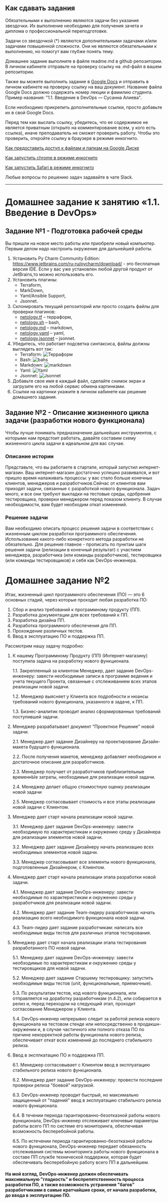 ## Как сдавать задания

Обязательными к выполнению являются задачи без указания звездочки. Их выполнение необходимо для получения зачета и диплома о профессиональной переподготовке.

Задачи со звездочкой (*) являются дополнительными задачами и/или задачами повышенной сложности. Они не являются обязательными к выполнению, но помогут вам глубже понять тему.

Домашнее задание выполните в файле readme.md в github репозитории. В личном кабинете отправьте на проверку ссылку на .md-файл в вашем репозитории.

Также вы можете выполнить задание в [Google Docs](https://docs.google.com/document/u/0/?tgif=d) и отправить в личном кабинете на проверку ссылку на ваш документ.
Название файла Google Docs должно содержать номер лекции и фамилию студента. Пример названия: "1.1. Введение в DevOps — Сусанна Алиева".

Если необходимо прикрепить дополнительные ссылки, просто добавьте их в свой Google Docs.

Перед тем как выслать ссылку, убедитесь, что ее содержимое не является приватным (открыто на комментирование всем, у кого есть ссылка), иначе преподаватель не сможет проверить работу. Чтобы это проверить, откройте ссылку в браузере в режиме инкогнито.

[Как предоставить доступ к файлам и папкам на Google Диске](https://support.google.com/docs/answer/2494822?hl=ru&co=GENIE.Platform%3DDesktop)

[Как запустить chrome в режиме инкогнито ](https://support.google.com/chrome/answer/95464?co=GENIE.Platform%3DDesktop&hl=ru)

[Как запустить  Safari в режиме инкогнито ](https://support.apple.com/ru-ru/guide/safari/ibrw1069/mac)

Любые вопросы по решению задач задавайте в чате Slack.

---


# Домашнее задание к занятию «1.1. Введение в DevOps»

## Задание №1 - Подготовка рабочей среды

Вы пришли на новое место работы или приобрели новый компьютер.
Первым делом надо настроить окружение для дальнейшей работы. 

1. Установить Py Charm Community Edition: https://www.jetbrains.com/ru-ru/pycharm/download/ - это бесплатная версия IDE. 
Если у вас уже установлен любой другой продукт от JetBrains,то можно использовать его. 
1. Установить плагины:
    - Terraform,
    - MarkDown,
    - Yaml/Ansible Support,
    - Jsonnet.
1. Склонировать текущий репозиторий или просто создать файлы для проверки плагинов:
    - [netology.tf](netology.tf) – терраформ,
    - [netology.sh](netology.sh) – bash,
    - [netology.md](netology.md) – markdown, 
    - [netology.yaml](netology.yaml) – yaml,
    - [netology.jsonnet](netology.jsonnet) – jsonnet.
1. Убедитесь, что работает подсветка синтаксиса, файлы должны выглядеть вот так:
    - Terraform: ![Терраформ](img/terraform_sasarnd.png)
    - Bash: ![bahs](img/bash_sasarnd.png)
    - Markdown: ![markdown](img/markdown_sasarnd.png)
    - Yaml: ![Yaml](img/yaml_sasarnd.png)
    - Jsonnet: ![Jsonnet](img/jsonnet_sasarnd.png)
1. Добавьте свое имя в каждый файл, сделайте снимок экран и загрузите его на любой сервис обмена картинками.
1. Ссылки на картинки укажите в личном кабинете как решение домашнего задания. 

## Задание №2 - Описание жизненного цикла задачи (разработки нового функционала)

Чтобы лучше понимать предназначение дальнейших инструментов, с которыми нам предстоит работать, давайте 
составим схему жизненного цикла задачи в идеальном для вас случае.

### Описание истории

Представьте, что вы работаете в стартапе, который запустил интернет-магазин. Ваш интернет-магазин достаточно успешно развивался, и вот пришло время налаживать процессы: у вас стало больше конечных клиентов, менеджеров и разработчиков.Сейчас от клиентов вам приходят задачи, связанные с разработкой нового функционала. Задач много, и все они требуют выкладки на тестовые среды, одобрения тестировщика, проверки менеджером перед показом клиенту. В случае необходимости, вам будет необходим откат изменений. 

### Решение задачи

Вам необходимо описать процесс решения задачи в соответствии с жизненным циклом разработки программного обеспечения. Использование какого-либо конкретного метода разработки не обязательно. Для решения главное - прописать по пунктам шаги решения задачи (релизации в конечный результат) с участием менеджера, разработчика (или команды разработчиков), тестировщика (или команды тестировщиков) и себя как DevOps-инженера. 

 
# Домашнее задание №2

Итак, жизненный цикл программного обеспечения (ПО) — это 6 основных стадий, через которые проходит любая разработка ПО:

1. Сбор и анализ требований к программному продукту (ПП).
2. Разработка документации для всех требований к ПП.
3. Разработка дизайна ПП.
4. Разработка программного обеспечения для ПП.
5. Прохождение различных тестов.
6. Ввод в эксплуатацию ПО и поддержка ПП.

Рассмотрим нашу задачу подробно:

1. К нашему Программному Продукту (ПП) (Интернет-магазину) поступила задача на разработку нового функционала.

    1.1. Закрепленный за клиентом Менеджер, дает задание DevOps-инженеру: завести необходимые записи в программе ведения и учета текущего Проекта, связанные с отслеживанием всех этапов реализации новой задачи.

    1.2. Менеджер выясняет у Клиента все подробности и нюансы требований нового функционала, указанного в задаче, к ПП.

    1.3. Бизнес-аналитик проводит анализ сформированных требований поступившей задачи.

2. Менеджер разрабатывает документ "Проектное Решение" новой задачи.

    2.1. Менеджер дает задание Дизайнеру на проектирование Дизайн-макета будущего функционала.

    2.2. После получения макетов, менеджер добавляет необходимое и достаточное описание для разработчиков.

    2.3. Менеджер получает от разработчиков приблизительные временнЫе затраты, необходимые для реализации новой задачи.

    2.4. Менеджер делает общую стоимостную оценку реализации новой задачи

    2.5. Менеджер согласовывает стоимость и все этапы реализации новой задачи с Клиентом. 

3. Менеджер дает старт начала реализации новой задачи.

    3.1. Менеджер дает задание DevOps-инженеру: завести необходимую по характеристикам и окружению среду у Дизайнера для реализации элементов новой задачи. 

    3.2. Менеджер дает задание Дизайнеру начать реализацию всех необходимых элементов новой задачи.

    3.3. Менеджер согласовывает все элементы нового функционала, подготовленные Дизайнером, с Клиентом.

4. Менеджер дает старт начала реализации этапа разработки новой задачи.

    4.1. Менеджер дает задание DevOps-инженеру: завести необходимые по характеристикам и окружению среды у разработчиков для реализации новой задачи.

    4.2. Менеджер дает задание Team-лидеру разработчиков: начать реализацию всего необходимого функционала новой задачи.

    4.3. Team-лидер дает задание разработчикам: написать все необходимые виды тестов для различных этапов тестирования.

5. Менеджер дает старт начала реализации этапа тестирования разработанного ПО новой задачи.

    5.1. Менеджер дает задание DevOps-инженеру: завести необходимые по характеристикам и окружению среды у тестировщиков для новой задачи.
    
    5.2. Менеджер дает задание Старшему тестировщику: запустить необходимые виды тестов (unit, функциональные, приемочные).
    
    5.3. По результатам тестов, код нового функционала, или отправляется на доработку разработчикам (п.4.2), или собирается в релиз и, перед переходом на следующий этап, проходит согласование Менеджером у Клиента.
    
    5.4. DevOps-инженер непрерывно следит за работой релиза нового функционала на тестовом стенде или непосредственно в продакшн-окружении и, в случае частичного или полного отказа ПО по причине некорректной работы функционала нового релиза, обеспечивает откат всех изменений до последнего стабильного релиза.

6. Ввод в эксплкатацию ПО и поддержка ПП.
    
    6.1. Менеджер согласовывает с Клиентом ввод в эксплуатацию стабильного релиза нового функционала.
    
    6.2. Менеджер дает задание DevOps-инженеру: провести последние проверки релиза "боевой" нагрузкой.
    
    6.3. DevOps-инженер проводит быстрый, но максимально защищенный от "падений" ввод в эксплуатацию стабильного релиза нового функционала.
    
    6.4. В течении периода гарантированно-безотказной работы нового функционала, DevOps-инженер отслеживает ключевые параметры работы всего ПП по системе его мониторинга, обеспечивая возможность бесперебойной работы.
    
    6.5. По истечении периода гарантированно-безотказной работы нового функционала, DevOps-инженер передает обязанность отслеживания системы мониторинга работы нового функционала в составе ПП службе технической поддержки, которая будет обеспечивать бесперебойную работу всего ПП в дальнейшем.


#### На мой взгляд, DevOps-инженер должен обеспечивать максимальную "гладкость" и беспрепятственность процесса разработки ПО, а также возможность устранения "багов" разработчиками в самые кратчайшие сроки, от начала разработки, до ввода в эксплуатацию ПО. 

